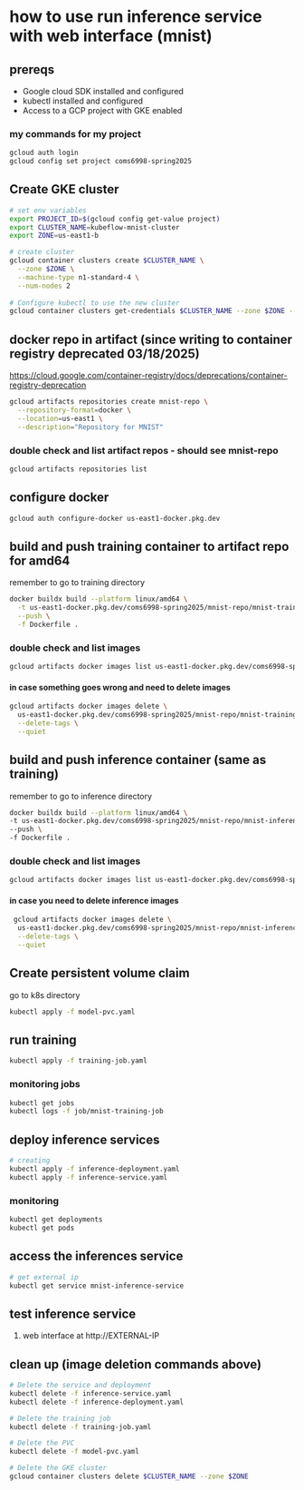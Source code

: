 # how to use run inference service with web interface (mnist)

## prereqs
- Google cloud SDK installed and configured
- kubectl installed and configured
- Access to a GCP project with GKE enabled

### my commands for my project
```bash
gcloud auth login
gcloud config set project coms6998-spring2025
```

## Create GKE cluster

```bash
# set env variables
export PROJECT_ID=$(gcloud config get-value project)
export CLUSTER_NAME=kubeflow-mnist-cluster
export ZONE=us-east1-b

# create cluster
gcloud container clusters create $CLUSTER_NAME \
  --zone $ZONE \
  --machine-type n1-standard-4 \
  --num-nodes 2
  
# Configure kubectl to use the new cluster
gcloud container clusters get-credentials $CLUSTER_NAME --zone $ZONE --project $PROJECT_ID
```

## docker repo in artifact (since writing to container registry deprecated 03/18/2025)
https://cloud.google.com/container-registry/docs/deprecations/container-registry-deprecation
```bash
gcloud artifacts repositories create mnist-repo \
  --repository-format=docker \
  --location=us-east1 \
  --description="Repository for MNIST"
  ```

### double check and list artifact repos - should see mnist-repo
```bash
gcloud artifacts repositories list
```

## configure docker
```bash
gcloud auth configure-docker us-east1-docker.pkg.dev

```

## build and push training container to artifact repo for amd64
remember to go to training directory
```bash
docker buildx build --platform linux/amd64 \
  -t us-east1-docker.pkg.dev/coms6998-spring2025/mnist-repo/mnist-training:latest \
  --push \
  -f Dockerfile .
```
### double check and list images
```bash
gcloud artifacts docker images list us-east1-docker.pkg.dev/coms6998-spring2025/mnist-repo

```
#### in case something goes wrong and need to delete images
```bash
gcloud artifacts docker images delete \
  us-east1-docker.pkg.dev/coms6998-spring2025/mnist-repo/mnist-training \
  --delete-tags \
  --quiet
```

## build and push inference container (same as training)
remember to go to inference directory
```bash
docker buildx build --platform linux/amd64 \
-t us-east1-docker.pkg.dev/coms6998-spring2025/mnist-repo/mnist-inference:latest \
--push \
-f Dockerfile .
```

### double check and list images
```bash
gcloud artifacts docker images list us-east1-docker.pkg.dev/coms6998-spring2025/mnist-repo
```

#### in case you need to delete inference images
```bash
 gcloud artifacts docker images delete \
  us-east1-docker.pkg.dev/coms6998-spring2025/mnist-repo/mnist-inference \
  --delete-tags \
  --quiet
```

## Create persistent volume claim
go to k8s directory

```bash
kubectl apply -f model-pvc.yaml
```

## run training
```bash
kubectl apply -f training-job.yaml
```

### monitoring jobs
```bash
kubectl get jobs
kubectl logs -f job/mnist-training-job
```

## deploy inference services

```bash
# creating
kubectl apply -f inference-deployment.yaml
kubectl apply -f inference-service.yaml
```

### monitoring
```bash
kubectl get deployments
kubectl get pods
```

## access the inferences service

```bash
# get external ip
kubectl get service mnist-inference-service
```

## test inference service

1. web interface at http://EXTERNAL-IP

## clean up (image deletion commands above)
```bash
# Delete the service and deployment
kubectl delete -f inference-service.yaml
kubectl delete -f inference-deployment.yaml

# Delete the training job
kubectl delete -f training-job.yaml

# Delete the PVC
kubectl delete -f model-pvc.yaml

# Delete the GKE cluster
gcloud container clusters delete $CLUSTER_NAME --zone $ZONE
```
